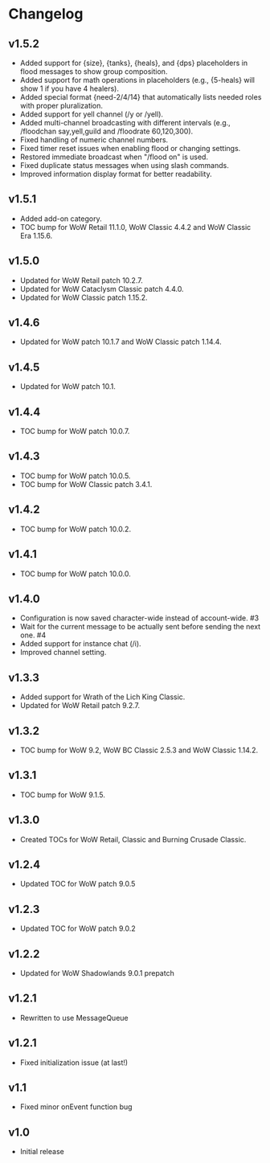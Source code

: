 Changelog
=========

v1.5.2
------
* Added support for {size}, {tanks}, {heals}, and {dps} placeholders in flood messages to show group composition.
* Added support for math operations in placeholders (e.g., {5-heals} will show 1 if you have 4 healers).
* Added special format {need-2/4/14} that automatically lists needed roles with proper pluralization.
* Added support for yell channel (/y or /yell).
* Added multi-channel broadcasting with different intervals (e.g., /floodchan say,yell,guild and /floodrate 60,120,300).
* Fixed handling of numeric channel numbers.
* Fixed timer reset issues when enabling flood or changing settings.
* Restored immediate broadcast when "/flood on" is used.
* Fixed duplicate status messages when using slash commands.
* Improved information display format for better readability.

v1.5.1
------
* Added add-on category.
* TOC bump for WoW Retail 11.1.0, WoW Classic 4.4.2 and WoW Classic Era 1.15.6.

v1.5.0
------
* Updated for WoW Retail patch 10.2.7.
* Updated for WoW Cataclysm Classic patch 4.4.0.
* Updated for WoW Classic patch 1.15.2.

v1.4.6
------
* Updated for WoW patch 10.1.7 and WoW Classic patch 1.14.4.

v1.4.5
------
* Updated for WoW patch 10.1.

v1.4.4
------
* TOC bump for WoW patch 10.0.7.

v1.4.3
------
* TOC bump for WoW patch 10.0.5.
* TOC bump for WoW Classic patch 3.4.1.

v1.4.2
------
* TOC bump for WoW patch 10.0.2.

v1.4.1
------
* TOC bump for WoW patch 10.0.0.

v1.4.0
------
* Configuration is now saved character-wide instead of account-wide. #3
* Wait for the current message to be actually sent before sending the next one. #4
* Added support for instance chat (/i).
* Improved channel setting.

v1.3.3
------
* Added support for Wrath of the Lich King Classic.
* Updated for WoW Retail patch 9.2.7.

v1.3.2
------
* TOC bump for WoW 9.2, WoW BC Classic 2.5.3 and WoW Classic 1.14.2.

v1.3.1
------
* TOC bump for WoW 9.1.5.

v1.3.0
------
* Created TOCs for WoW Retail, Classic and Burning Crusade Classic.

v1.2.4
------
* Updated TOC for WoW patch 9.0.5

v1.2.3
------
* Updated TOC for WoW patch 9.0.2

v1.2.2
------
* Updated for WoW Shadowlands 9.0.1 prepatch

v1.2.1
------
* Rewritten to use MessageQueue

v1.2.1
------
* Fixed initialization issue (at last!)

v1.1
----
* Fixed minor onEvent function bug

v1.0
----
* Initial release